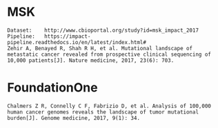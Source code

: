 # MSK

    Dataset:    http://www.cbioportal.org/study?id=msk_impact_2017
    Pipeline:   https://impact-pipeline.readthedocs.io/en/latest/index.html#
    Zehir A, Benayed R, Shah R H, et al. Mutational landscape of metastatic cancer revealed from prospective clinical sequencing of 10,000 patients[J]. Nature medicine, 2017, 23(6): 703.

# FoundationOne

    Chalmers Z R, Connelly C F, Fabrizio D, et al. Analysis of 100,000 human cancer genomes reveals the landscape of tumor mutational burden[J]. Genome medicine, 2017, 9(1): 34.